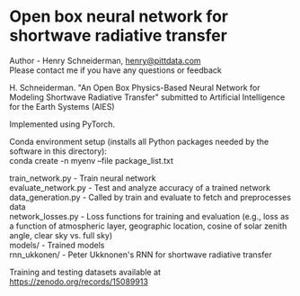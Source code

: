 <h1>Open box neural network for shortwave radiative transfer</h1>

Author - Henry Schneiderman, henry@pittdata.com<br>
Please contact me if you have any questions or feedback

H. Schneiderman. "An Open Box Physics-Based Neural Network for Modeling Shortwave Radiative Transfer" submitted to Artificial Intelligence for the Earth Systems (AIES) 

Implemented using PyTorch.

Conda environment setup (installs all Python packages needed by the software in this directory):<br> 
conda create -n myenv –file package_list.txt

train_network.py - Train neural network<br>
evaluate_network.py - Test and analyze accuracy of a trained network<br>
data_generation.py - Called by train and evaluate to fetch and preprocesses data<br>
network_losses.py - Loss functions for training and evaluation (e.g., loss as a function of atmospheric layer, geographic location, cosine of solar zenith angle, clear sky vs. full sky)<br>
models/ - Trained models <br>
rnn_ukkonen/ - Peter Ukknonen's RNN for shortwave radiative transfer<br>

Training and testing datasets available at https://zenodo.org/records/15089913



